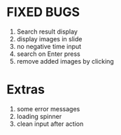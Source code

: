 # FIXED BUGS
1.  Search result display
2.  display images in slide
3.  no negative time input
4.  search on Enter press
5.  remove added images by clicking

# Extras
1. some error messages
2. loading spinner
3. clean input after action